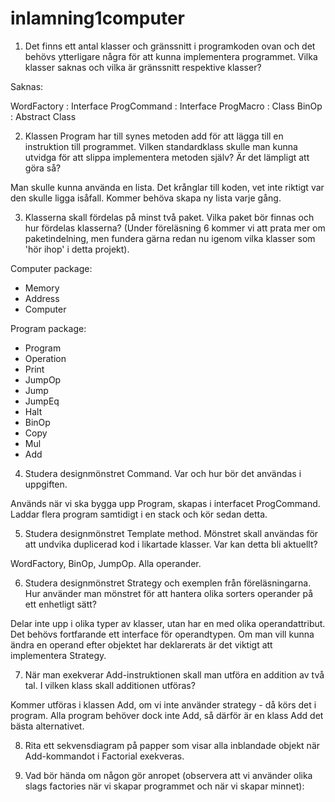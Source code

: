 # inlamning1computer
1. Det finns ett antal klasser och gränssnitt i programkoden ovan och det behövs ytterligare några för att kunna implementera programmet. Vilka klasser saknas och vilka är gränssnitt respektive klasser?

Saknas: 

WordFactory : Interface
ProgCommand : Interface
ProgMacro : Class
BinOp : Abstract Class


2. Klassen Program har till synes metoden add för att lägga till en instruktion till programmet. Vilken standardklass skulle man kunna utvidga för att slippa implementera metoden själv? Är det lämpligt att göra så?

Man skulle kunna använda en lista. Det krånglar till koden, vet inte riktigt var den skulle ligga isåfall. Kommer behöva skapa ny lista varje gång. 

3. Klasserna skall fördelas på minst två paket. Vilka paket bör finnas och hur fördelas klasserna? (Under föreläsning 6 kommer vi att prata mer om paketindelning, men fundera gärna redan nu igenom vilka klasser som 'hör ihop' i detta projekt).

Computer package: 

  - Memory
  - Address
  - Computer
 

Program package:
 
  - Program
  - Operation
  - Print
  - JumpOp
  - Jump
  - JumpEq
  - Halt
  - BinOp
  - Copy
  - Mul
  - Add 

4. Studera designmönstret Command. Var och hur bör det användas i uppgiften.

Används när vi ska bygga upp Program, skapas i interfacet ProgCommand. Laddar flera program samtidigt i en stack och kör sedan detta.

5. Studera designmönstret Template method. Mönstret skall användas för att undvika duplicerad kod i likartade klasser. Var kan detta bli aktuellt?

WordFactory, BinOp, JumpOp. Alla operander. 

6. Studera designmönstret Strategy och exemplen från föreläsningarna. Hur använder man mönstret för att hantera olika sorters operander på ett enhetligt sätt?

Delar inte upp i olika typer av klasser, utan har en med olika operandattribut. Det behövs fortfarande ett interface för operandtypen. 
Om man vill kunna ändra en operand efter objektet har deklarerats är det viktigt att implementera Strategy. 

7. När man exekverar Add-instruktionen skall man utföra en addition av två tal. I vilken klass skall additionen utföras?

Kommer utföras i klassen Add, om vi inte använder strategy - då körs det i program. 
Alla program behöver dock inte Add, så därför är en klass Add det bästa alternativet. 

8. Rita ett sekvensdiagram på papper som visar alla inblandade objekt när Add-kommandot i Factorial exekveras.


9. Vad bör hända om någon gör anropet (observera att vi använder olika slags factories när vi skapar programmet och när vi skapar minnet):

